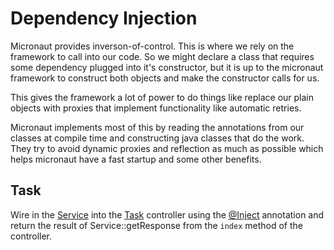 # Dependency Injection

Micronaut provides inverson-of-control. This is where we rely on the framework to call into our code. So we might declare a class that requires some dependency plugged into it's constructor, but it is up to the micronaut framework to construct both objects and make the constructor calls for us.

This gives the framework a lot of power to do things like replace our plain objects with proxies that implement functionality like automatic retries.

Micronaut implements most of this by reading the annotations from our classes at compile time and constructing java classes that do the work. They try to avoid dynamic proxies and reflection as much as possible which helps micronaut have a fast startup and some other benefits.

## Task

Wire in the [Service](course://lesson1/dependency-injection/src/task/Service.java) into the [Task](course://lesson1/dependency-injection/src/task/Task.java) controller using the <a href="psi_element://jakarta.inject.Inject">@Inject</a> annotation and return the result of Service::getResponse from the `index` method of the controller.